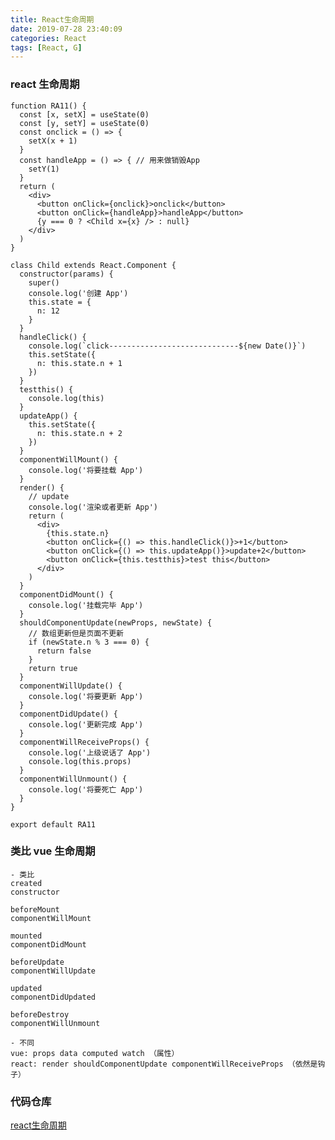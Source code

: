 ```yaml
---
title: React生命周期
date: 2019-07-28 23:40:09
categories: React
tags: [React, G]
---
```


### react 生命周期

    function RA11() {
      const [x, setX] = useState(0)
      const [y, setY] = useState(0)
      const onclick = () => {
        setX(x + 1)
      }
      const handleApp = () => { // 用来做销毁App
        setY(1)
      }
      return (
        <div>
          <button onClick={onclick}>onclick</button>
          <button onClick={handleApp}>handleApp</button>
          {y === 0 ? <Child x={x} /> : null}
        </div>
      )
    }

    class Child extends React.Component {
      constructor(params) {
        super()
        console.log('创建 App')
        this.state = {
          n: 12
        }
      }
      handleClick() {
        console.log(`click-----------------------------${new Date()}`)
        this.setState({
          n: this.state.n + 1
        })
      }
      testthis() {
        console.log(this)
      }
      updateApp() {
        this.setState({
          n: this.state.n + 2
        })
      }
      componentWillMount() {
        console.log('将要挂载 App')
      }
      render() {
        // update
        console.log('渲染或者更新 App')
        return (
          <div>
            {this.state.n}
            <button onClick={() => this.handleClick()}>+1</button>
            <button onClick={() => this.updateApp()}>update+2</button>
            <button onClick={this.testthis}>test this</button>
          </div>
        )
      }
      componentDidMount() {
        console.log('挂载完毕 App')
      }
      shouldComponentUpdate(newProps, newState) {
        // 数组更新但是页面不更新
        if (newState.n % 3 === 0) {
          return false
        }
        return true
      }
      componentWillUpdate() {
        console.log('将要更新 App')
      }
      componentDidUpdate() {
        console.log('更新完成 App')
      }
      componentWillReceiveProps() {
        console.log('上级说话了 App')
        console.log(this.props)
      }
      componentWillUnmount() {
        console.log('将要死亡 App')
      }
    }

    export default RA11

### 类比 vue 生命周期

    - 类比
    created
    constructor

    beforeMount
    componentWillMount

    mounted
    componentDidMount

    beforeUpdate
    componentWillUpdate

    updated
    componentDidUpdated

    beforeDestroy
    componentWillUnmount

    - 不同
    vue: props data computed watch （属性）
    react: render shouldComponentUpdate componentWillReceiveProps （依然是钩子）

### 代码仓库
[react生命周期](https://github.com/iiicon/react-demo-advance/blob/master/src/pages/RA11/index.jsx)